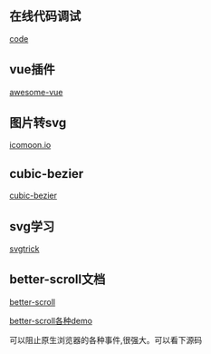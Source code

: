 
在线代码调试
------------
[code](https://codesandbox.io/s/vue)


vue插件
------------
[awesome-vue](https://github.com/vuejs/awesome-vue)


图片转svg
------------
[icomoon.io](https://icomoon.io/)

cubic-bezier
------------
[cubic-bezier](http://cubic-bezier.com/#.17,.67,.83,.67)

svg学习
------------
[svgtrick](http://svgtrick.com/)

better-scroll文档
------------
[better-scroll](https://ustbhuangyi.github.io/better-scroll/doc/zh-hans/options.html#preventdefaultexception)

[better-scroll各种demo](https://ustbhuangyi.github.io/better-scroll/#/examples/full-page-vertical-slide/en)

可以阻止原生浏览器的各种事件,很强大。可以看下源码

